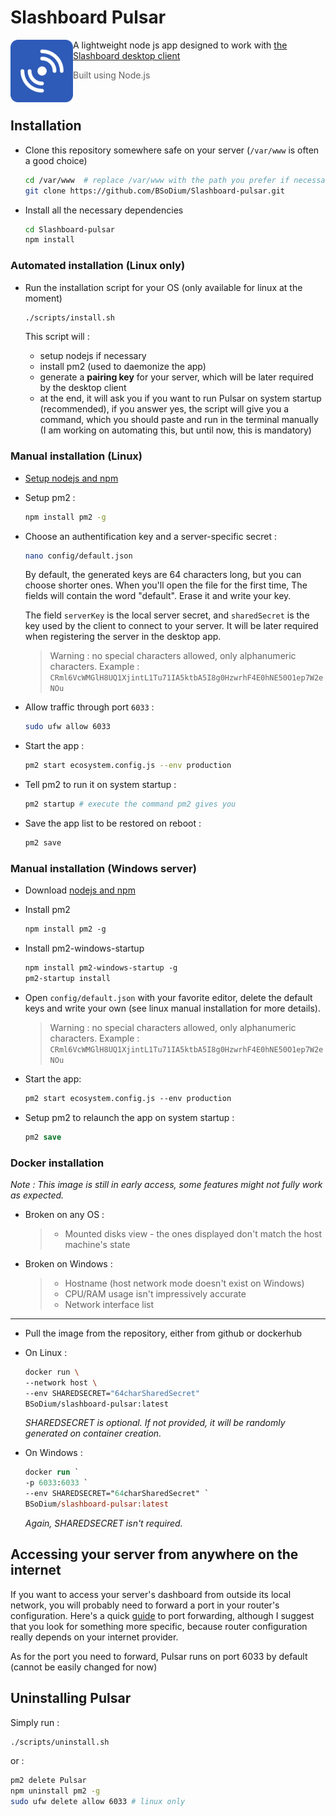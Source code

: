 # Slashboard Pulsar
<img src="https://raw.githubusercontent.com/BSoDium/Slashboard-pulsar/main/assets/icon.png" alt="Logo" width="100" align="left" />

A lightweight node js app designed to work with [the Slashboard desktop client](https://github.com/BSoDium/Slashboard-desktop)

> Built using Node.js
<br/>

## Installation
- Clone this repository somewhere safe on your server (`/var/www` is often a good choice)
  
  ```sh
  cd /var/www  # replace /var/www with the path you prefer if necessary
  git clone https://github.com/BSoDium/Slashboard-pulsar.git
  ```
  
- Install all the necessary dependencies
  ```sh
  cd Slashboard-pulsar
  npm install
  ```

### Automated installation (Linux only)
- Run the installation script for your OS (only available for linux at the moment)
  
  ```sh
  ./scripts/install.sh
  ```
  This script will : 
   - setup nodejs if necessary
   - install pm2 (used to daemonize the app)
   - generate a **pairing key** for your server, which will be later required by the desktop client
   - at the end, it will ask you if you want to run Pulsar on system startup (recommended), if you answer yes, the script will give you a command, which you should paste and run in the terminal manually (I am working on automating this, but until now, this is mandatory)
   
### Manual installation (Linux)
  
  - [Setup nodejs and npm](https://nodejs.org/en/download/package-manager/)
  
  - Setup pm2 :
    ```sh
    npm install pm2 -g
    ```
  - Choose an authentification key and a server-specific secret : 
    ```sh
    nano config/default.json
    ```
    By default, the generated keys are 64 characters long, but you can choose shorter ones.
    When you'll open the file for the first time, The fields will contain the word "default". Erase it and write your key.

    The field `serverKey` is the local server secret, and `sharedSecret` is the key used by the client to connect to your server. It will be later required when registering the server in the desktop app.

    > Warning : no special characters allowed, only alphanumeric characters. Example : `CRml6VcWMGlH8UQ1XjintL1Tu71IA5ktbA5I8g0HzwrhF4E0hNE50O1ep7W2eNOu`
  
  - Allow traffic through port `6033` :
    ```sh
    sudo ufw allow 6033
    ```
  
  - Start the app :
    ```sh
    pm2 start ecosystem.config.js --env production
    ```
  
  - Tell pm2 to run it on system startup :
    ```sh
    pm2 startup # execute the command pm2 gives you
    ```

  - Save the app list to be restored on reboot :
    ```sh
    pm2 save
    ```

  
### Manual installation (Windows server)
  
  - Download [nodejs and npm](https://nodejs.org/)
  
  - Install pm2
    ```ps
    npm install pm2 -g
    ```
    
  - Install pm2-windows-startup
    ```ps
    npm install pm2-windows-startup -g
    pm2-startup install
    ```
  
  - Open `config/default.json` with your favorite editor, delete the default keys and write your own (see linux manual installation for more details).
    > Warning : no special characters allowed, only alphanumeric characters. Example : `CRml6VcWMGlH8UQ1XjintL1Tu71IA5ktbA5I8g0HzwrhF4E0hNE50O1ep7W2eNOu`

  - Start the app:
    ```ps
    pm2 start ecosystem.config.js --env production
    ```
  
  - Setup pm2 to relaunch the app on system startup :
    ```ps
    pm2 save
    ```

### Docker installation

*Note : This image is still in early access, some features might not fully work as expected.*

- Broken on any OS :
  > - Mounted disks view - the ones displayed don't match the host machine's state
- Broken on Windows :
  > - Hostname (host network mode doesn't exist on Windows)
  > - CPU/RAM usage isn't impressively accurate
  > - Network interface list
___

  - Pull the image from the repository, either from github or dockerhub
  
  - On Linux :
    ```sh
    docker run \
    --network host \ 
    --env SHAREDSECRET="64charSharedSecret"
    BSoDium/slashboard-pulsar:latest
    ```
    *SHAREDSECRET is optional. If not provided, it will be randomly generated on container creation.*
  
  - On Windows : 
    ```ps
    docker run `
    -p 6033:6033 `
    --env SHAREDSECRET="64charSharedSecret" `
    BSoDium/slashboard-pulsar:latest
    ```
    *Again, SHAREDSECRET isn't required.*

## Accessing your server from anywhere on the internet
 
 If you want to access your server's dashboard from outside its local network, you will probably need to forward a port in your router's configuration.
 Here's a quick [guide](https://www.noip.com/support/knowledgebase/general-port-forwarding-guide/) to port forwarding, although I suggest that you look for something more specific, because router configuration really depends on your internet provider.
 
 As for the port you need to forward, Pulsar runs on port 6033 by default (cannot be easily changed for now)
 
## Uninstalling Pulsar
  
  Simply run :
  ```sh
  ./scripts/uninstall.sh
  ```
  
  or :
  ```sh
  pm2 delete Pulsar
  npm uninstall pm2 -g
  sudo ufw delete allow 6033 # linux only
  ```
